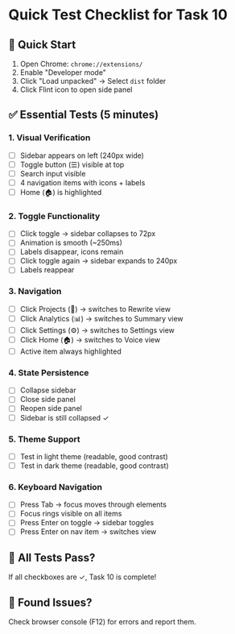 # Quick Test Checklist for Task 10

## 🚀 Quick Start
1. Open Chrome: `chrome://extensions/`
2. Enable "Developer mode"
3. Click "Load unpacked" → Select `dist` folder
4. Click Flint icon to open side panel

## ✅ Essential Tests (5 minutes)

### 1. Visual Verification
- [ ] Sidebar appears on left (240px wide)
- [ ] Toggle button (☰) visible at top
- [ ] Search input visible
- [ ] 4 navigation items with icons + labels
- [ ] Home (🏠) is highlighted

### 2. Toggle Functionality
- [ ] Click toggle → sidebar collapses to 72px
- [ ] Animation is smooth (~250ms)
- [ ] Labels disappear, icons remain
- [ ] Click toggle again → sidebar expands to 240px
- [ ] Labels reappear

### 3. Navigation
- [ ] Click Projects (📁) → switches to Rewrite view
- [ ] Click Analytics (📊) → switches to Summary view
- [ ] Click Settings (⚙️) → switches to Settings view
- [ ] Click Home (🏠) → switches to Voice view
- [ ] Active item always highlighted

### 4. State Persistence
- [ ] Collapse sidebar
- [ ] Close side panel
- [ ] Reopen side panel
- [ ] Sidebar is still collapsed ✓

### 5. Theme Support
- [ ] Test in light theme (readable, good contrast)
- [ ] Test in dark theme (readable, good contrast)

### 6. Keyboard Navigation
- [ ] Press Tab → focus moves through elements
- [ ] Focus rings visible on all items
- [ ] Press Enter on toggle → sidebar toggles
- [ ] Press Enter on nav item → switches view

## 🎯 All Tests Pass?
If all checkboxes are ✓, Task 10 is complete!

## 🐛 Found Issues?
Check browser console (F12) for errors and report them.
